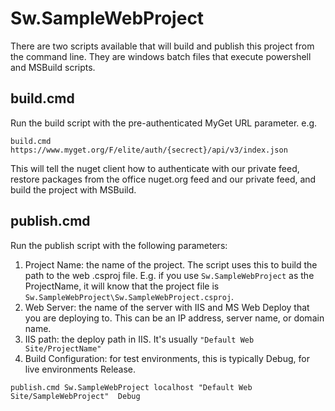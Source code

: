 # Sw.SampleWebProject

There are two scripts available that will build and publish this project from the command line.
They are windows batch files that execute powershell and MSBuild scripts.

## build.cmd

Run the build script with the pre-authenticated MyGet URL parameter. e.g.

```
build.cmd https://www.myget.org/F/elite/auth/{secrect}/api/v3/index.json
```

This will tell the nuget client how to authenticate with our private feed, 
restore packages from the office nuget.org feed and our private feed,
and build the project with MSBuild.

## publish.cmd

Run the publish script with the following parameters:

1. Project Name: the name of the project. The script uses this to build the path to the web .csproj file. 
  E.g. if you use `Sw.SampleWebProject` as the ProjectName, it will know that the project file is `Sw.SampleWebProject\Sw.SampleWebProject.csproj`.
2. Web Server: the name of the server with IIS and MS Web Deploy that you are deploying to. This can be an IP address, server name, or domain name.
3. IIS path: the deploy path in IIS. It's usually `"Default Web Site/ProjectName"`
4. Build Configuration: for test environments, this is typically Debug, for live environments Release.

```
publish.cmd Sw.SampleWebProject localhost "Default Web Site/SampleWebProject"  Debug    
```
